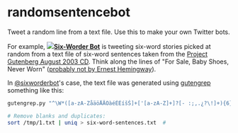 # randomsentencebot

Tweet a random line from a text file. Use this to make your own Twitter bots.

For example, 
**[![](https://abs.ttwimg.com/favicons/favicon.ico)Six-Worder Bot](https://twitter.com/sixworderbot)** is tweeting six-word stories picked at random from a text file of six-word sentences taken from the [Project Gutenberg August 2003 CD](http://www.gutenberg.org/wiki/Gutenberg:The_CD_and_DVD_Project). Think along the lines of "For Sale, Baby Shoes, Never Worn" ([probably not by Ernest Hemingway](http://quoteinvestigator.com/2013/01/28/baby-shoes/)).

In [@sixworderbot](https://twitter.com/sixworderbot)'s case, the text file was generated using [gutengrep](https://github.com/hugovk/gutengrep) something like this:

```bash
gutengrep.py "^\W*([a-zA-ZåäöÅÄÖàéÉÈíšŠ]+['[a-zA-Z]+]?[- :;,.¿?\!]+){6}\W*$" --correct --cache > /tmp/1.txt

# Remove blanks and duplicates:
sort /tmp/1.txt | uniq > six-word-sentences.txt  # 
```
